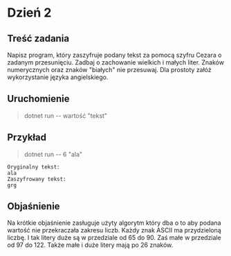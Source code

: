 # Dzień 2

## Treść zadania
Napisz program, który zaszyfruje podany tekst za pomocą szyfru Cezara o zadanym przesunięciu.
Zadbaj o zachowanie wielkich i małych liter.
Znaków numerycznych oraz znaków "białych"
nie przesuwaj.
Dla prostoty załóż wykorzystanie języka angielskiego.

## Uruchomienie
> dotnet run -- wartość "tekst"

## Przykład 
> dotnet run -- 6 "ala"

```
Oryginalny tekst:
ala
Zaszyfrowany tekst:
grg
```

## Objaśnienie
Na krótkie objaśnienie zasługuje użyty algorytm który dba o to aby podana wartość nie przekraczała zakresu liczb.
Każdy znak ASCII ma przydzieloną liczbę. I tak litery duże są w przedziale od 65 do 90. Zaś małe w przedziale od 97 do 122. Także małe i duże litery mają po 26 znaków.
